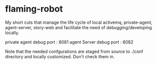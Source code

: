 # flaming-robot
My short cuts that manage the life cycle of local activemq, private-agent, agent-server, story-web and facilitate the need of debugging/developing locally.


private agent debug port : 8081
agent Server debug port : 8082

Note that the needed confgurations are staged from source to ./conf directory and locally customized.
Don't check them in.
